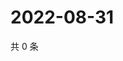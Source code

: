 # 2022-08-31

共 0 条

<!-- BEGIN WEIBO -->
<!-- 最后更新时间 Wed Aug 31 2022 20:11:01 GMT+0800 (China Standard Time) -->

<!-- END WEIBO -->

